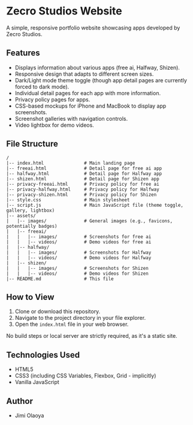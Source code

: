 # Zecro Studios Website

A simple, responsive portfolio website showcasing apps developed by Zecro Studios.

## Features

*   Displays information about various apps (free ai, Halfway, Shizen).
*   Responsive design that adapts to different screen sizes.
*   Dark/Light mode theme toggle (though app detail pages are currently forced to dark mode).
*   Individual detail pages for each app with more information.
*   Privacy policy pages for apps.
*   CSS-based mockups for iPhone and MacBook to display app screenshots.
*   Screenshot galleries with navigation controls.
*   Video lightbox for demo videos.

## File Structure

```
/
|-- index.html               # Main landing page
|-- freeai.html              # Detail page for free ai app
|-- halfway.html             # Detail page for Halfway app
|-- shizen.html              # Detail page for Shizen app
|-- privacy-freeai.html      # Privacy policy for free ai
|-- privacy-halfway.html     # Privacy policy for Halfway
|-- privacy-shizen.html      # Privacy policy for Shizen
|-- style.css                # Main stylesheet
|-- script.js                # Main JavaScript file (theme toggle, gallery, lightbox)
|-- assets/
|   |-- images/              # General images (e.g., favicons, potentially badges)
|   |-- freeai/
|   |   |-- images/          # Screenshots for free ai
|   |   |-- videos/          # Demo videos for free ai
|   |-- halfway/
|   |   |-- images/          # Screenshots for Halfway
|   |   |-- videos/          # Demo videos for Halfway
|   |-- shizen/
|   |   |-- images/          # Screenshots for Shizen
|   |   |-- videos/          # Demo videos for Shizen
|-- README.md                # This file
```

## How to View

1.  Clone or download this repository.
2.  Navigate to the project directory in your file explorer.
3.  Open the `index.html` file in your web browser.

No build steps or local server are strictly required, as it's a static site.

## Technologies Used

*   HTML5
*   CSS3 (including CSS Variables, Flexbox, Grid - implicitly)
*   Vanilla JavaScript

## Author

*   Jimi Olaoya 
